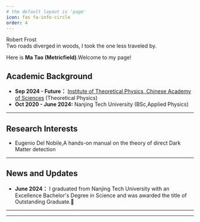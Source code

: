 ```yaml
---
# the default layout is 'page'
icon: fas fa-info-circle
order: 4
---
```

<div class="box-tip" markdown="1">
<div class="title"> Robert Frost </div>
Two roads diverged in woods, I took the one less traveled by.
</div>

Here is **Ma Tao (Metricfield)**.Welcome to my page!



## Academic Background

- **Sep 2024 - Future：** [Institute of Theoretical Physics, Chinese Academy of Sciences](https://itp.cas.cn/) (Theoretical Physics)
- **Oct 2020 - June 2024:** Nanjing Tech University (BSc,Applied Physics)


---

## Research Interests


- Eugenio Del Nobile,A hands-on manual on the theory of direct Dark Matter detection



---

## News and Updates


- **June 2024：** I graduated from Nanjing Tech University with an Excellence Bachelor's Degree in Science and was awarded the title of Outstanding Graduate.🎉

---

---


